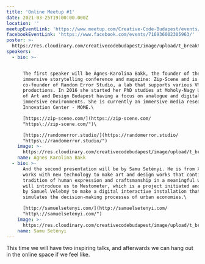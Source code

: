 ```yaml
---
title: 'Online Meetup #1'
date: 2021-03-25T19:00:00.000Z
location: ''
meetupEventLink: 'https://www.meetup.com/Creative-Code-Budapest/events/qnhgzpyccfbgb/'
facebookEventLink: 'https://www.facebook.com/events/716936002305963/'
poster: >-
  https://res.cloudinary.com/creativecodebudapest/image/upload/t_breakthumbnails/v1621327744/CCBP_FB_Group_Cover_9_nologo_qbnr6h.jpg
speakers:
  - bio: >-


      The first speaker will be Ágnes-Karolina Bakk, the founder of the
      immersive storytelling conference and magazine: Zip-Scene and is a
      co-founder of Random Error Studio, a lab that supports various VR
      productions. In 2016 she started her PhD studies at Moholy-Nagy University
      of Art and Design Budapest having a focus on analogue and digital
      immersive environments. She is currently an immersive media researcher at
      Innovation Center - MOME.\

      [https://zip-scene.com/](https://zip-scene.com/
      "https\://zip-scene.com/")\

      [https://randomerror.studio/](https://randomerror.studio/
      "https\://randomerror.studio/")
    image: >-
      https://res.cloudinary.com/creativecodebudapest/image/upload/t_breakthumbnails/v1621328255/online%201/bakkagi_fwvitp.jpg
    name: Ágnes Karolina Bakk
  - bio: >-
      And the second presentation will be by Samu Setényi. He is from XORXOR,
      works with new technology to make art and design works that continue the
      tradition of human expression and craftsmanship in a meaningful way. Samu
      will introduce us to Mestometer, which is a project initiated and designed
      by Samuel Velebný to make a digital interactive installation that
      simulates the decision-making processes of urban economies.\

      [http://samuelsetenyi.com/](http://samuelsetenyi.com/
      "http\://samuelsetenyi.com/")
    image: >-
      https://res.cloudinary.com/creativecodebudapest/image/upload/t_breakthumbnails/v1621328255/online%201/setenyisamu_z0hrof.jpg
    name: Samu Setényi
---
```

This time we will have two inspiring talks, and afterwards we can hang out in the online space if we feel like.
